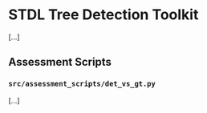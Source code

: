 # STDL Tree Detection Toolkit

[...]

## Assessment Scripts

### `src/assessment_scripts/det_vs_gt.py`

[...]